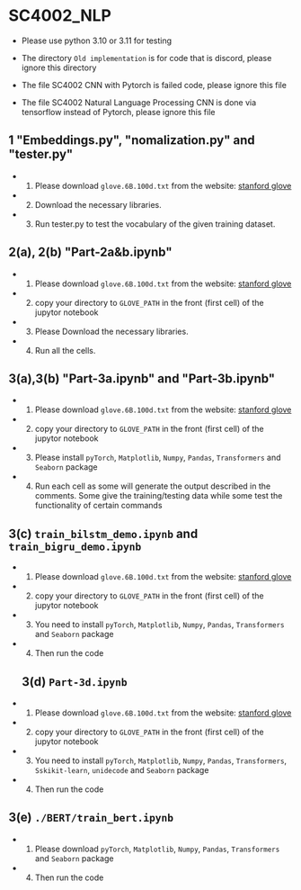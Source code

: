 # SC4002_NLP

- Please use python 3.10 or 3.11 for testing

- The directory `Old implementation` is for code that is discord, please ignore this directory

- The file SC4002 CNN with Pytorch is failed code, please ignore this file

- The file SC4002 Natural Language Processing CNN is done via tensorflow instead of Pytorch, please ignore this file

## 1 "Embeddings.py", "nomalization.py" and "tester.py"

- 1. Please download `glove.6B.100d.txt` from the website: [stanford glove](https://nlp.stanford.edu/projects/glove/)
 
- 2. Download the necessary libraries.
 
- 3. Run tester.py to test the vocabulary of the given training dataset.
  
## 2(a), 2(b) "Part-2a&b.ipynb"

- 1. Please download `glove.6B.100d.txt` from the website: [stanford glove](https://nlp.stanford.edu/projects/glove/)

- 2. copy your directory to `GLOVE_PATH` in the front (first cell) of the jupytor notebook

- 3. Please Download the necessary libraries.

- 4. Run all the cells. 

## 3(a),3(b) "Part-3a.ipynb" and "Part-3b.ipynb"

- 1. Please download `glove.6B.100d.txt` from the website: [stanford glove](https://nlp.stanford.edu/projects/glove/)
 
- 2. copy your directory to `GLOVE_PATH` in the front (first cell) of the jupytor notebook
 
- 3. Please install `pyTorch`, `Matplotlib`, `Numpy`, `Pandas`, `Transformers` and `Seaborn` package
 
- 4. Run each cell as some will generate the output described in the comments. Some give the training/testing data while some test the functionality of certain commands
 
## 3(c) `train_bilstm_demo.ipynb` and ``train_bigru_demo.ipynb``

- 1. Please download `glove.6B.100d.txt` from the website: [stanford glove](https://nlp.stanford.edu/projects/glove/)

- 2. copy your directory to `GLOVE_PATH` in the front (first cell) of the jupytor notebook 

- 3. You need to install `pyTorch`, `Matplotlib`, `Numpy`, `Pandas`, `Transformers` and `Seaborn` package

- 4. Then run the code

  ## 3(d) `Part-3d.ipynb`

- 1. Please download `glove.6B.100d.txt` from the website: [stanford glove](https://nlp.stanford.edu/projects/glove/)

- 2. copy your directory to `GLOVE_PATH` in the front (first cell) of the jupytor notebook 

- 3. You need to install `pyTorch`, `Matplotlib`, `Numpy`, `Pandas`, `Transformers`, `Sskikit-learn`, `unidecode` and `Seaborn` package

- 4. Then run the code

## 3(e) `./BERT/train_bert.ipynb`

- 1. Please download `pyTorch`, `Matplotlib`, `Numpy`, `Pandas`, `Transformers` and `Seaborn` package

- 4. Then run the code
